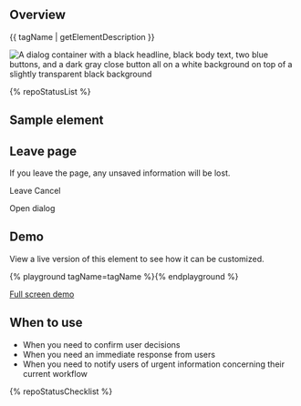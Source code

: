 ## Overview

{{ tagName | getElementDescription }}

<uxdot-example width-adjustment="1000px">
  <img src="{{ './dialog-sample.png' | url }}" alt="A dialog container with a black headline, black body text, two blue buttons, and a dark gray close button all on a white background on top of a slightly transparent black background">
</uxdot-example>

{% repoStatusList %}


## Sample element

<rh-dialog trigger="standard-trigger">
  <h2 slot="header">Leave page</h2>
  <p>If you leave the page, any unsaved information will be lost.</p>
  <rh-button slot="footer">Leave</rh-button>
  <rh-button slot="footer" variant="tertiary">Cancel</rh-button>
</rh-dialog>

<rh-button id="standard-trigger">Open dialog</rh-button>


## Demo

View a live version of this element to see how it can be customized.

{% playground tagName=tagName %}{% endplayground %}

<rh-cta><a href="{{ './demo/' | url }}">Full screen demo</a></rh-cta>


## When to use

  - When you need to confirm user decisions
  - When you need an immediate response from users
  - When you need to notify users of urgent information concerning their current workflow

{% repoStatusChecklist %}
